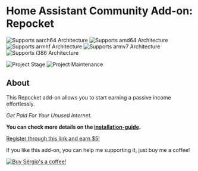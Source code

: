 # Home Assistant Community Add-on: Repocket

![Supports aarch64 Architecture][aarch64-shield]
![Supports amd64 Architecture][amd64-shield]
![Supports armhf Architecture][armhf-shield]
![Supports armv7 Architecture][armv7-shield]
![Supports i386 Architecture][i386-shield]

![Project Stage][project-stage-shield]
![Project Maintenance][maintenance-shield]

<!---
[![Sponsor Sérgio via GitHub Sponsors][github-sponsors-shield]][github-sponsors]
-->

## About

This Repocket add-on allows you to start earning a passive income effortlessly.

_Get Paid For Your Unused Internet._

**You can check more details on the [installation-guide][app-referral-link].**

[Register through this link and earn $5!][app-referral-link]

If you like this add-on, you can help me supporting it, just buy me a coffee!

[![Buy Sérgio's a coffee!][buymeacoffee-banner]][buymeacoffee-link]

[aarch64-shield]: https://img.shields.io/badge/aarch64-yes-green.svg
[amd64-shield]: https://img.shields.io/badge/amd64-yes-green.svg
[armhf-shield]: https://img.shields.io/badge/armhf-yes-green.svg
[armv7-shield]: https://img.shields.io/badge/armv7-yes-green.svg
[github-sponsors]: https://github.com/sponsors/ssousa
[i386-shield]: https://img.shields.io/badge/i386-yes-green.svg
[maintenance-shield]: https://img.shields.io/maintenance/yes/2023.svg

[project-stage-shield]: https://img.shields.io/badge/project%20stage-experimental-yellow.svg
[app-referral-link]: https://link.repocket.co/yVHv

[buymeacoffee-banner]: https://cdn.buymeacoffee.com/buttons/v2/default-yellow.png
[buymeacoffee-link]: https://www.buymeacoffee.com/sergiosousa